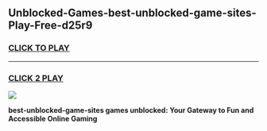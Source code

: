 
## Unblocked-Games-best-unblocked-game-sites-Play-Free-d25r9
<h3>
<a href="https://premium76.site?title=best-unblocked-game-sites&ref=18A">CLICK TO PLAY</a></h3>
<hr>

<h3>
<a href="https://premium76.site?title=best-unblocked-game-sites&ref=18A">CLICK 2 PLAY</a>
  
</h3>

<a href="https://premium76.site?title=best-unblocked-game-sites&ref=18A"><img src="https://clearcache.store/games.png"></a>


**best-unblocked-game-sites games unblocked: Your Gateway to Fun and Accessible Online Gaming**
